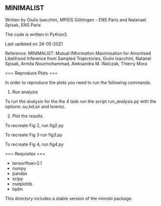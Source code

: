 ## MINIMALIST

Written by Giulio Isacchini, MPIDS Göttingen - ENS Paris and Natanael Spisak, ENS Paris

The code is written in Python3.

Last updated on 24-05-2021

Reference: MINIMALIST: Mutual INformatIon Maximisation for Amortised Likelihood Inference from Sampled Trajectories, Giulio Isacchini, Natanel Spisak, Armita Nourmohammad, Aleksandra M. Walczak, Thierry Mora

=== Reproduce Plots ===

In order to reproduce the plots you need to run the following commands.

1) Run analysis

To run the analysis for the the 4 task run the script run_analysis.py with the options: ou,bd,sir and lorentz. 

2) Plot the results.

To recreate Fig 2, run fig2.py

To recreate Fig 3 run fig3.py

To recreate Fig 4, run fig4.py

=== Requisites ===

- tensorflow>2.1
- numpy
- pandas
- scipy
- matplotlib
- tqdm

This directory includes a stable version of the mimsbi package.  <!-- The full package is available in ... -->
